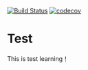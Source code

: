 [![Build Status](https://travis-ci.org/littlehouhou/Test.svg?branch=master)](https://travis-ci.org/littlehouhou/Test)
[![codecov](https://codecov.io/gh/littlehouhou/Test/branch/master/graph/badge.svg)](https://codecov.io/gh/littlehouhou/Test)

# Test
This is test learning！

